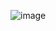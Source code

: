 ![image](https://user-images.githubusercontent.com/59595363/144727860-40c121bc-5533-4bd0-aeca-99a93aad4bba.png)
